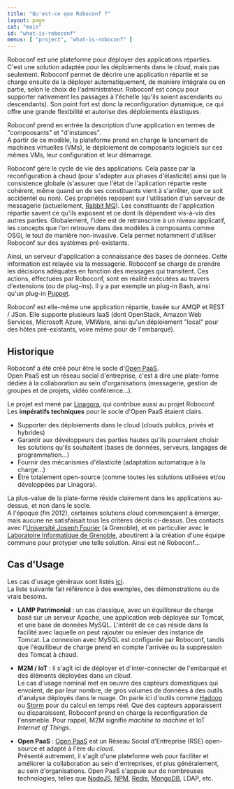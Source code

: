 ```yaml
---
title: "Qu'est-ce que Roboconf ?"
layout: page
cat: "main"
id: "what-is-roboconf"
menus: [ "project", "what-is-roboconf" ]
---
```


Roboconf est une plateforme pour déployer des applications réparties.  
C'est une solution adaptée pour les déploiements dans le *cloud*, mais pas seulement. Roboconf permet
de décrire une application répartie et se charge ensuite de la déployer automatiquement, de manière intégrale
ou en partie, selon le choix de l'administrateur. Roboconf est conçu pour supporter nativement les passages à l'échelle
(qu'ils soient ascendants ou descendants). Son point fort est donc la reconfiguration dynamique, ce qui offre
une grande flexibilité et autorise des déploiements élastiques. 

Roboconf prend en entrée la description d'une application en termes de "compoosants" et "d'instances".  
A partir de ce modèle, la plateforme prend en charge le lancement de machines virtuelles (VMs), le déploiement
de composants logiciels sur ces mêmes VMs, leur configuration et leur démarrage.

Roboconf gère le cycle de vie des applications. Cela passe par la reconfiguration à chaud (pour s'adapter aux phases
d'élasticité) ainsi que la consistence globale (s'assurer que l'état de l'aplication répartie reste cohérent, même
quand un de ses constituants vient à s'arrêter, que ce soit accidentel ou non). Ces propriétés reposent sur l'utilisation
d'un serveur de messagerie (actuellement, [Rabbit MQ](https://www.rabbitmq.com)). Les constituants de l'application répartie
savent ce qu'ils exposent et ce dont ils dépendent vis-à-vis des autres parties. Globalement, l'idée est de retranscrire à
un niveau applicatif, les concepts que l'on retrouve dans des modèles à composants comme OSGi, le tout de manière non-invasive.
Cela permet notamment d'utiliser Roboconf sur des systèmes pré-existants.

Ainsi, un serveur d'application a connaissance
des bases de données. Cette information est relayée via la messagerie. Roboconf se charge de prendre les décisions adéquates
en fonction des messages qui transitent. Ces actions, effectuées par Roboconf, sont en réalité exécutées au travers d'extensions
(ou de plug-ins). Il y a par exemple un plug-in Bash, ainsi qu'un plug-in [Puppet](http://puppetlabs.com). 

Roboconf est elle-même une application répartie, basée sur AMQP et REST / JSon. Elle supporte plusieurs IaaS (dont
OpenStack, Amazon Web Services, Microsoft Azure, VMWare, ainsi qu'un déploiement "local" pour des hôtes pré-existants, voire
même pour de l'embarqué).


## Historique

Roboconf a été créé pour être le socle d'[Open PaaS](http://open-paas.org/).  
Open PaaS est un réseau social d'entreprise, c'est à dire une plate-forme dédiée à la collaboration au sein
d'organisations (messagerie, gestion de groupes et de projets, vidéo conférence...).

Le projet est mené par [Linagora](http://linagora.com), qui contribue aussi au projet Roboconf.  
Les <strong>impératifs techniques</strong> pour le socle d'Open PaaS étaient clairs.
	
* Supporter des déploiements dans le cloud (clouds publics, privés et hybrides)
* Garantir aux développeurs des parties hautes qu'ils pourraient choisir les solutions qu'ils souhaitent (bases de données, serveurs, langages de programmation...)
* Fournir des mécanismes d'élasticité (adaptation automatique à la charge...)
* Être totalement open-source (comme toutes les solutions utilisées et/ou développées par Linagora).

La plus-value de la plate-forme réside clairement dans les applications au-dessus, et non dans le socle.  
A l'époque (fin 2012), certaines solutions *cloud* commençaient à émerger, mais aucune ne satisfaisait tous les critères décris ci-dessus.
Des contacts avec l'[Université Joseph Fourier](https://www.ujf-grenoble.fr/) (à Grenoble), et en particulier avec le [Laboratoire Informatique
de Grenoble](https://www.liglab.fr/), aboutirent à la création d'une équipe commune pour protyper une telle solution. Ainsi est né Roboconf...
 

## Cas d'Usage

Les cas d'usage généraux sont listés [ici](/slides/general/cas-d-usage-de-roboconf.html).  
La liste suivante fait référence à des exemples, des démonstrations ou de vrais besoins.

* **LAMP Patrimonial** : un cas classique, avec un équilibreur de charge basé sur un serveur Apache, une application web
déployée sur Tomcat, et une base de données MySQL. L'intérêt de ce cas réside dans la facilité avec laquelle on peut rajouter
ou enlever des instance de Tomcat. La connexion avec MySQL est configurée par Roboconf, tandis que l'équilibeur de charge
prend en compte l'arrivée ou la suppression des Tomcat à chaud.

* **M2M / IoT** : il s'agît ici de déployer et d'inter-connecter de l'embarqué et des éléments déployées dans un *cloud*.  
Le cas d'usage nominal met en oeuvre des capteurs domestiques qui envoient, de par leur nombre, de gros volumes de données
à des outils d'analyse déployés dans le nuage. On parle ici d'outils comme [Hadoop](http://hadoop.apache.org/) ou 
[Storm](http://storm.incubator.apache.org/) pour du calcul en temps réel. Que des capteurs apparaissent ou disparaissent,
Roboconf prend en charge la reconfiguration de l'ensmeble. Pour rappel, M2M signifie *machine to machine* et IoT *Internet of Things*.

* **Open PaaS** : [Open PaaS](http://open-paas.org) est un Réseau Social d'Entreprise (RSE) open-source 
et adapté à l'ère du *cloud*.  
Présenté autrement, il s'agît d'une plateforme web pour faciliter et améliorer la collaboration au sein d'entreprises, et plus généralement,
au sein d'organisations. Open PaaS s'appuie sur de nombreuses technologies, telles que [NodeJS](http://nodejs.org/), [NPM](http://www.npmjs.org/),
 [Redis](http://redis.io/), [MongoDB](http://www.mongodb.org/), LDAP, etc.
